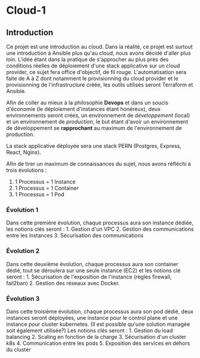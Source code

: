 # Cloud-1

## Introduction

Ce projet est une introduction au cloud.
Dans la réalité, ce projet est surtout une introduction à Ansible plus qu'au cloud, nous avons décidé d'aller plus loin.
L'idée étant dans la pratique de s'approcher au plus près des conditions réelles de déploiement d'une stack applicative sur un cloud provider, 
ce sujet fera office d'objectif, de fil rouge.
L'automatisation sera faite de A à Z dont notamment le provisionning du cloud provider et le provisionning de l'infrastructure créée, les outils utilisés
seront Terraform et Ansible.

Afin de coller au mieux à la philosophie **Devops** et dans un soucis d'économie (le déploiement d'instances étant honéreux), deux environnements seront
crées, un environnement de *développement* (local) et un environnement de *production*, le but étant d'avoir un environnement de développement se **rapprochant**
au maximum de l'environnement de production.

La stack applicative déployée sera une stack PERN (Postgres, Express, React, Nginx).

Afin de tirer un maximum de connaissances du sujet, nous avons réfléchi à trois évolutions :
1. 1 Processus = 1 Instance
2. 1 Processus = 1 Container
3. 1 Processus = 1 Pod

### Évolution 1
Dans cette première évolution, chaque processus aura son instance dédiée, les notions clés seront :
    1. Gestion d'un VPC
    2. Gestion des communications entre les instances
    3. Sécurisation des communications

### Évolution 2
Dans cette deuxième évolution, chaque processus aura son container dédié, tout se déroulera sur une seule
instance (EC2) et les notions clé seront : 
    1. Sécurisation de l'exposition de l'instance (règles firewall, fail2ban)
    2. Gestion des réseaux avec Docker.

### Évolution 3
Dans cette troisième évolution, chaque processus aura son pod dédié, deux instances seront déployées, une instance
pour le control plane et une instance pour cluster kubernetes. (Il est possible qu'une solution managée soit également utilisée?)
Les notions clés seront :
    1. Gestion du load balancing
    2. Scaling en fonction de la charge
    3. Sécurisation d'un cluster k8s
    4. Communication entre les pods
    5. Exposition des services en dehors du cluster
